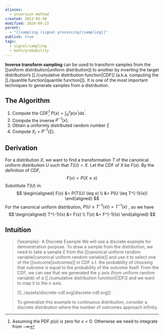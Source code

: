 ```yaml
---
aliases:
  - inversion method
created: 2023-05-30
modified: 2024-09-23
parent:
  - "[[sampling (signal processing)|sampling]]"
publish: true
tags:
  - signal/sampling
  - math/probability
---
```

**Inverse transform sampling** can be used to transform samples from the [[uniform distribution|uniform distribution]] to another by inverting the target distribution’s [[./cumulative distribution function|CDF]] (a.k.a. computing the [[./quantile function|quantile function]]). It is one of the most important techniques to generate samples from a distribution.

## The Algorithm
1. Compute the CDF[^1] $P(x)=\int_0^x p\left(x^{\prime}\right) \mathrm{d} x^{\prime}$.
2. Compute the inverse $P^{-1}(x)$.
3. Obtain a uniformly distributed random number $\xi$
4. Compute $X_i=P^{-1}(\xi)$.

[^1]: Assuming the PDF $p(x)$ is zero for $x < 0$. Otherwise we need to integrate from $-\infty$

## Derivation
For a distribution $X$, we want to find a transformation $T$ of the canonical  uniform distribution $U$ such that $T(U) = X$. Let the CDF of $X$ be $F(x)$. By the definition of CDF,
$$
F(x) = P(X \leq x)
$$
Substitute $T(U)$ in:
$$
\begin{aligned}
F(x) &= P(T(U) \leq x) \\
&= P(U \leq T^{-1}(x))
\end{aligned}
$$
For the canonical uniform distribution, $P(U \leq T^{-1}(x)) = T^{-1}(x)$ , so we have
$$
\begin{aligned}
T^{-1}(x) &= F(x) \\
T(x) &= F^{-1}(x)
\end{aligned}
$$

## Intuition
> [!example]- A Discrete Example
>  We will use a discrete example for demonstration purpose. To draw a sample from the distribution, we need to take a sample $\xi$ from the [[canonical uniform random variable|canonical uniform random variable]] and use it to select one of the [[outcome|outcomes]] in CDF s.t. the probability of choosing that outcome is equal to the probability of the outcome itself. From the CDF, we can see that we generated the y axis (from uniform random variable) of a [[./cumulative distribution function|CDF]] and we want to map it to the x-axis.
>  
> ![[../assets/discrete-cdf.svg|discrete-cdf.svg]]
> 
> To generalize this example to continuous distribution, consider a discrete distribution where the number of outcomes approach infinity.